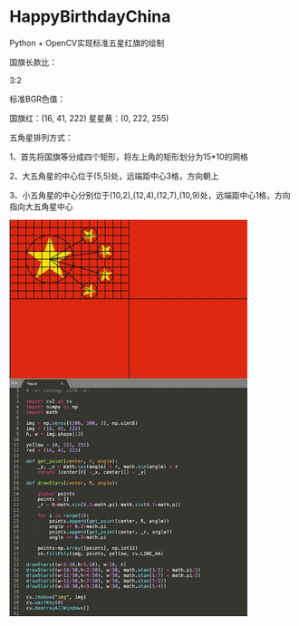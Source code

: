 # HappyBirthdayChina

Python + OpenCV实现标准五星红旗的绘制

国旗长款比：

3:2


标准BGR色值：

国旗红：(16, 41, 222)
星星黄：(0, 222, 255)

五角星排列方式：

1、首先将国旗等分成四个矩形，将左上角的矩形划分为15\*10的网格

2、大五角星的中心位于(5,5)处，远端距中心3格，方向朝上

3、小五角星的中心分别位于(10,2),(12,4),(12,7),(10,9)处，远端距中心1格，方向指向大五角星中心



<img src="./flag.jpg" style="zoom:70%" />
